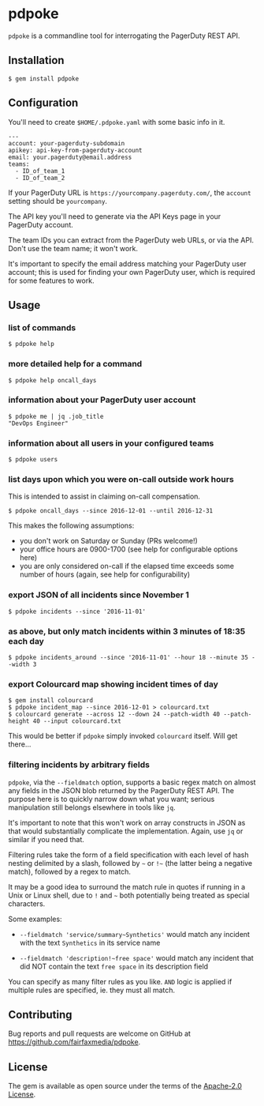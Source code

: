 # pdpoke

`pdpoke` is a commandline tool for interrogating the PagerDuty REST API.

## Installation

    $ gem install pdpoke

## Configuration

You'll need to create `$HOME/.pdpoke.yaml` with some basic info in it.

    ---
    account: your-pagerduty-subdomain
    apikey: api-key-from-pagerduty-account
    email: your.pagerduty@email.address
    teams:
      - ID_of_team_1
      - ID_of_team_2

If your PagerDuty URL is `https://yourcompany.pagerduty.com/`, the
`account` setting should be `yourcompany`.

The API key you'll need to generate via the API Keys page in your
PagerDuty account.

The team IDs you can extract from the PagerDuty web URLs, or via the
API.  Don't use the team name; it won't work.

It's important to specify the email address matching your PagerDuty user
account; this is used for finding your own PagerDuty user, which is
required for some features to work.

## Usage

### list of commands

    $ pdpoke help

### more detailed help for a command

    $ pdpoke help oncall_days

### information about your PagerDuty user account

    $ pdpoke me | jq .job_title
    "DevOps Engineer"

### information about all users in your configured teams

    $ pdpoke users

### list days upon which you were on-call outside work hours

This is intended to assist in claiming on-call compensation.

    $ pdpoke oncall_days --since 2016-12-01 --until 2016-12-31

This makes the following assumptions:

* you don't work on Saturday or Sunday (PRs welcome!)
* your office hours are 0900-1700 (see help for configurable options here)
* you are only considered on-call if the elapsed time exceeds some number
  of hours (again, see help for configurability)

### export JSON of all incidents since November 1

    $ pdpoke incidents --since '2016-11-01'

### as above, but only match incidents within 3 minutes of 18:35 each day

    $ pdpoke incidents_around --since '2016-11-01' --hour 18 --minute 35 --width 3

### export Colourcard map showing incident times of day

    $ gem install colourcard
    $ pdpoke incident_map --since 2016-12-01 > colourcard.txt
    $ colourcard generate --across 12 --down 24 --patch-width 40 --patch-height 40 --input colourcard.txt

This would be better if `pdpoke` simply invoked `colourcard` itself.
Will get there...

### filtering incidents by arbitrary fields

`pdpoke`, via the `--fieldmatch` option, supports a basic regex match on
almost any fields in the JSON blob returned by the PagerDuty REST API.
The purpose here is to quickly narrow down what you want; serious
manipulation still belongs elsewhere in tools like `jq`.

It's important to note that this won't work on array constructs in JSON
as that would substantially complicate the implementation. Again, use
`jq` or similar if you need that.

Filtering rules take the form of a field specification with each level
of hash nesting delimited by a slash, followed by `~` or `!~` (the
latter being a negative match), followed by a regex to match.

It may be a good idea to surround the match rule in quotes if running in
a Unix or Linux shell, due to `!` and `~` both potentially being treated
as special characters.

Some examples:

* `--fieldmatch 'service/summary~Synthetics'` would match any incident with
  the text `Synthetics` in its service name

* `--fieldmatch 'description!~free space'` would match any incident that did
  NOT contain the text `free space` in its description field

You can specify as many filter rules as you like. `AND` logic is applied
if multiple rules are specified, ie. they must all match.

## Contributing

Bug reports and pull requests are welcome on GitHub at
https://github.com/fairfaxmedia/pdpoke.


## License

The gem is available as open source under the terms of the [Apache-2.0 License](http://opensource.org/licenses/Apache-2.0).

